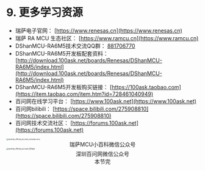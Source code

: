 # 9. 更多学习资源

- 瑞萨电子官网： [https://www.renesas.cn](https://www.renesas.cn)
- 瑞萨 RA MCU 生态社区： [https://www.ramcu.cn](https://www.ramcu.cn)
- DShanMCU-RA6M5技术交流QQ群： [881706770](http://qm.qq.com/cgi-bin/qm/qr?_wv=1027&k=LwH6qzFGzSNVwsIQtMta9JZrMcuzfTcb&authKey=96jtabNBcdn%2BbHCPa85j79brjcgntsG1d2YDRMiAvmO3DPRAyi9Vi7KGOAbbOYAP&noverify=0&group_code=881706770)
- DShanMCU-RA6M5开发板配套资料： [http://download.100ask.net/boards/Renesas/DShanMCU-RA6M5/index.html](http://download.100ask.net/boards/Renesas/DShanMCU-RA6M5/index.html)
- DShanMCU-RA6M5开发板购买链接： [https://100ask.taobao.com](https://item.taobao.com/item.htm?id=728461040949)
- 百问网在线学习平台： [https://www.100ask.net](https://www.100ask.net)
- 百问网bilibili： [https://space.bilibili.com/275908810](https://space.bilibili.com/275908810)
- 百问网技术交流社区： [https://forums.100ask.net](https://forums.100ask.net)


<img src="http://photos.100ask.net/renesas-docs/wechat_official_account_renesas-mcu.jpg" alt="wechat_official_account_renesas-mcu" style="zoom: 33%;" />

<center>瑞萨MCU小百科微信公众号</center>



<img src="http://photos.100ask.net/renesas-docs/wechat_official_account_100ask.jpg" alt="wechat_official_account_100ask" style="zoom:33%;" />

<center>深圳百问网微信公众号</center>

<center>本节完</center>

<div STYLE="page-break-after: always;"></div>
